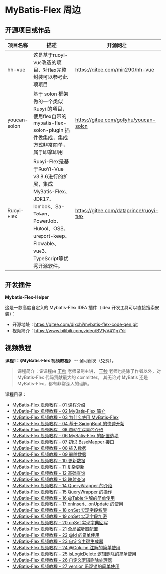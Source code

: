 # MyBatis-Flex 周边

## 开源项目或作品

| 项目名称         | 描述                                                                                                                                        | 开源网址                                    |
|--------------|-------------------------------------------------------------------------------------------------------------------------------------------|-----------------------------------------|
| hh-vue       | 这是基于ruoyi-vue改造的项目，对flex完整封装可以参考此项项目                                                                                                      | https://gitee.com/min290/hh-vue         |
| youcan-solon | 基于 solon 框架做的一个类似 Ruoyi 的项目，使用flex自带的 mybatis-flex-solon-plugin 插件做集成，集成方式非常简单，属于即拿即用                                                           | https://gitee.com/gollyhu/youcan-solon  |
| Ruoyi-Flex   | Ruoyi-Flex是基于RuoYi-Vue v3.8.6进行的扩展，集成MyBatis-Flex、JDK17、lombok、Sa-Token、PowerJob、Hutool、OSS、ureport-keep、Flowable、vue3、TypeScript等优秀开源软件。 | https://gitee.com/dataprince/ruoyi-flex |

## 开发插件

**Mybatis-Flex-Helper**

这是一款高度自定义的 Mybatis-Flex IDEA 插件（idea 开发工具可以直接搜索安装）：

- 开源地址：https://gitee.com/djxchi/mybatis-flex-code-gen.git
- 视频简介：https://www.bilibili.com/video/BV1yV411g7Yd

## 视频教程

**课程1：《MyBatis-Flex 视频教程》** -- 全网首发（免费）。
> 课程简介：该课程由 [王帅](https://gitee.com/Suomm) 老师录制主讲， [王帅](https://gitee.com/Suomm) 老师也是除了作者以外，对 MyBatis-Flex 代码贡献最大的 committer。
> 其无论对 MyBatis 还是 MyBatis-Flex，都有非常深入的理解。

课程目录：

- [MyBatis-Flex 视频教程 - 01 课程介绍](https://www.bilibili.com/video/BV11h411A7cU)
- [MyBatis-Flex 视频教程 - 02 MyBatis-Flex 简介](https://www.bilibili.com/video/BV1GW4y1f7vt)
- [MyBatis-Flex 视频教程 - 03 为什么使用 MyBatis-Flex](https://www.bilibili.com/video/BV1us4y167gk)
- [MyBatis-Flex 视频教程 - 04 基于 SpringBoot 的快速开始](https://www.bilibili.com/video/BV1yW4y1Z74j)
- [MyBatis-Flex 视频教程 - 05 自动生成类的介绍](https://www.bilibili.com/video/BV1XF411R7pQ)
- [MyBatis-Flex 视频教程 - 06 MyBatis-Flex 的配置选项](https://www.bilibili.com/video/BV1ys4y1676q)
- [MyBatis-Flex 视频教程 - 07 初识 BaseMapper 接口](https://www.bilibili.com/video/BV1Pm4y1E7PV)
- [MyBatis-Flex 视频教程 - 08 插入数据](https://www.bilibili.com/video/BV1Mz4y177jy)
- [MyBatis-Flex 视频教程 - 09 删除数据](https://www.bilibili.com/video/BV1gV4y1h7Jf)
- [MyBatis-Flex 视频教程 - 10 更新数据](https://www.bilibili.com/video/BV1Cg4y1w79y)
- [MyBatis-Flex 视频教程 - 11 复杂更新](https://www.bilibili.com/video/BV1wu411L7dF)
- [MyBatis-Flex 视频教程 - 12 基础查询](https://www.bilibili.com/video/BV1XN41117kx)
- [MyBatis-Flex 视频教程 - 13 映射查询](https://www.bilibili.com/video/BV1Cx4y1R7M8)
- [MyBatis-Flex 视频教程 - 14 QueryWrapper 的介绍](https://www.bilibili.com/video/BV1Mm4y177nq)
- [MyBatis-Flex 视频教程 - 15 QueryWrapper 的操作](https://www.bilibili.com/video/BV1R8411U7CT)
- [MyBatis-Flex 视频教程 - 16 @Table 注解的简单使用](https://www.bilibili.com/video/BV1Sk4y157ov)
- [MyBatis-Flex 视频教程 - 17 onInsert、onUpdate 的使用](https://www.bilibili.com/video/BV1rz4y1473L)
- [MyBatis-Flex 视频教程 - 18 onSet 实现字段权限](https://www.bilibili.com/video/BV1AN411e7id)
- [MyBatis-Flex 视频教程 - 19 onSet 实现字段加密](https://www.bilibili.com/video/BV12c411c74x)
- [MyBatis-Flex 视频教程 - 20 onSet 实现字典回写](https://www.bilibili.com/video/BV1uu41157bF)
- [MyBatis-Flex 视频教程 - 21 全局监听器配置](https://www.bilibili.com/video/BV1qm4y1L7Si)
- [MyBatis-Flex 视频教程 - 22 @Id 的简单使用](https://www.bilibili.com/video/BV1Hp4y1571K)
- [MyBatis-Flex 视频教程 - 23 自定义主键生成器](https://www.bilibili.com/video/BV1eM4y1p72z)
- [MyBatis-Flex 视频教程 - 24 @Column 注解的简单使用](https://www.bilibili.com/video/BV14c411w7Fr)
- [MyBatis-Flex 视频教程 - 25 isLogicDelete 逻辑删除的简单使用](https://www.bilibili.com/video/BV1K94y1e7X7)
- [MyBatis-Flex 视频教程 - 26 自定义逻辑删除处理器](https://www.bilibili.com/video/BV1oP411z7uu)
- [MyBatis-Flex 视频教程 - 27 version 乐观锁的简单使用](https://www.bilibili.com/video/BV1Rc411F7wp)
